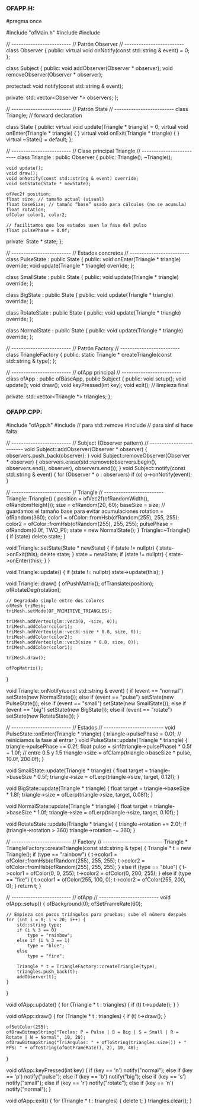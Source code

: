 ### OFAPP.H:

#pragma once

#include "ofMain.h"
#include <string>
#include <vector>

// -------------------------
// Patrón Observer
// -------------------------
class Observer {
public:
	virtual void onNotify(const std::string & event) = 0;
};

class Subject {
public:
	void addObserver(Observer * observer);
	void removeObserver(Observer * observer);

protected:
	void notify(const std::string & event);

private:
	std::vector<Observer *> observers;
};

// -------------------------
// Patrón State
// -------------------------
class Triangle; // forward declaration

class State {
public:
	virtual void update(Triangle * triangle) = 0;
	virtual void onEnter(Triangle * triangle) { }
	virtual void onExit(Triangle * triangle) { }
	virtual ~State() = default;
};

// -------------------------
// Clase principal Triangle
// -------------------------
class Triangle : public Observer {
public:
	Triangle();
	~Triangle();

	void update();
	void draw();
	void onNotify(const std::string & event) override;
	void setState(State * newState);

	ofVec2f position;
	float size; // tamaño actual (visual)
	float baseSize; // tamaño “base” usado para cálculos (no se acumula)
	float rotation;
	ofColor color1, color2;

	// facilitamos que los estados usen la fase del pulso
	float pulsePhase = 0.0f;

private:
	State * state;
};

// -------------------------
// Estados concretos
// -------------------------
class PulseState : public State {
public:
	void onEnter(Triangle * triangle) override;
	void update(Triangle * triangle) override;
};

class SmallState : public State {
public:
	void update(Triangle * triangle) override;
};

class BigState : public State {
public:
	void update(Triangle * triangle) override;
};

class RotateState : public State {
public:
	void update(Triangle * triangle) override;
};

class NormalState : public State {
public:
	void update(Triangle * triangle) override;
};

// -------------------------
// Patrón Factory
// -------------------------
class TriangleFactory {
public:
	static Triangle * createTriangle(const std::string & type);
};

// -------------------------
// ofApp principal
// -------------------------
class ofApp : public ofBaseApp, public Subject {
public:
	void setup();
	void update();
	void draw();
	void keyPressed(int key);
	void exit(); // limpieza final

private:
	std::vector<Triangle *> triangles;
};


### OFAPP.CPP:

#include "ofApp.h"
#include <algorithm> // para std::remove
#include <cmath> // para sinf si hace falta

// -------------------------
// Subject (Observer pattern)
// -------------------------
void Subject::addObserver(Observer * observer) {
	observers.push_back(observer);
}
void Subject::removeObserver(Observer * observer) {
	observers.erase(std::remove(observers.begin(), observers.end(), observer), observers.end());
}
void Subject::notify(const std::string & event) {
	for (Observer * o : observers)
		if (o) o->onNotify(event);
}

// -------------------------
// Triangle
// -------------------------
Triangle::Triangle() {
	position = ofVec2f(ofRandomWidth(), ofRandomHeight());
	size = ofRandom(20, 60);
	baseSize = size; // guardamos el tamaño base para evitar acumulaciones
	rotation = ofRandom(360);
	color1 = ofColor::fromHsb(ofRandom(255), 255, 255);
	color2 = ofColor::fromHsb(ofRandom(255), 255, 255);
	pulsePhase = ofRandom(0.0f, TWO_PI);
	state = new NormalState();
}
Triangle::~Triangle() {
	if (state) delete state;
}

void Triangle::setState(State * newState) {
	if (state != nullptr) {
		state->onExit(this);
		delete state;
	}
	state = newState;
	if (state != nullptr) {
		state->onEnter(this);
	}
}

void Triangle::update() {
	if (state != nullptr) state->update(this);
}

void Triangle::draw() {
	ofPushMatrix();
	ofTranslate(position);
	ofRotateDeg(rotation);

	// Degradado simple entre dos colores
	ofMesh triMesh;
	triMesh.setMode(OF_PRIMITIVE_TRIANGLES);

	triMesh.addVertex(glm::vec3(0, -size, 0));
	triMesh.addColor(color1);
	triMesh.addVertex(glm::vec3(-size * 0.8, size, 0));
	triMesh.addColor(color2);
	triMesh.addVertex(glm::vec3(size * 0.8, size, 0));
	triMesh.addColor(color1);

	triMesh.draw();

	ofPopMatrix();
}

void Triangle::onNotify(const std::string & event) {
	if (event == "normal")
		setState(new NormalState());
	else if (event == "pulse")
		setState(new PulseState());
	else if (event == "small")
		setState(new SmallState());
	else if (event == "big")
		setState(new BigState());
	else if (event == "rotate")
		setState(new RotateState());
}

// -------------------------
// Estados
// -------------------------
void PulseState::onEnter(Triangle * triangle) {
	triangle->pulsePhase = 0.0f; // reiniciamos la fase al entrar
}
void PulseState::update(Triangle * triangle) {
	triangle->pulsePhase += 0.2f;
	float pulse = sinf(triangle->pulsePhase) * 0.5f + 1.0f; // entre 0.5 y 1.5
	triangle->size = ofClamp(triangle->baseSize * pulse, 10.0f, 200.0f);
}

void SmallState::update(Triangle * triangle) {
	float target = triangle->baseSize * 0.5f;
	triangle->size = ofLerp(triangle->size, target, 0.12f);
}

void BigState::update(Triangle * triangle) {
	float target = triangle->baseSize * 1.8f;
	triangle->size = ofLerp(triangle->size, target, 0.08f);
}

void NormalState::update(Triangle * triangle) {
	float target = triangle->baseSize * 1.0f;
	triangle->size = ofLerp(triangle->size, target, 0.10f);
}

void RotateState::update(Triangle * triangle) {
	triangle->rotation += 2.0f;
	if (triangle->rotation > 360) triangle->rotation -= 360;
}

// -------------------------
// Factory
// -------------------------
Triangle * TriangleFactory::createTriangle(const std::string & type) {
	Triangle * t = new Triangle();
	if (type == "rainbow") {
		t->color1 = ofColor::fromHsb(ofRandom(255), 255, 255);
		t->color2 = ofColor::fromHsb(ofRandom(255), 255, 255);
	} else if (type == "blue") {
		t->color1 = ofColor(0, 0, 255);
		t->color2 = ofColor(0, 200, 255);
	} else if (type == "fire") {
		t->color1 = ofColor(255, 100, 0);
		t->color2 = ofColor(255, 200, 0);
	}
	return t;
}

// -------------------------
// ofApp
// -------------------------
void ofApp::setup() {
	ofBackground(0);
	ofSetFrameRate(60);

	// Empieza con pocos triángulos para pruebas; sube el número después
	for (int i = 0; i < 20; i++) {
		std::string type;
		if (i % 3 == 0)
			type = "rainbow";
		else if (i % 3 == 1)
			type = "blue";
		else
			type = "fire";

		Triangle * t = TriangleFactory::createTriangle(type);
		triangles.push_back(t);
		addObserver(t);
	}
}

void ofApp::update() {
	for (Triangle * t : triangles) {
		if (t) t->update();
	}
}

void ofApp::draw() {
	for (Triangle * t : triangles) {
		if (t) t->draw();
	}

	ofSetColor(255);
	ofDrawBitmapString("Teclas: P = Pulse | B = Big | S = Small | R = Rotate | N = Normal", 10, 20);
	ofDrawBitmapString("Triángulos: " + ofToString(triangles.size()) + "  FPS: " + ofToString(ofGetFrameRate(), 2), 10, 40);
}

void ofApp::keyPressed(int key) {
	if (key == 'n')
		notify("normal");
	else if (key == 'p')
		notify("pulse");
	else if (key == 'b')
		notify("big");
	else if (key == 's')
		notify("small");
	else if (key == 'r')
		notify("rotate");
	else if (key == 'n')
		notify("normal");
}

void ofApp::exit() {
	for (Triangle * t : triangles) {
		delete t;
	}
	triangles.clear();
}
